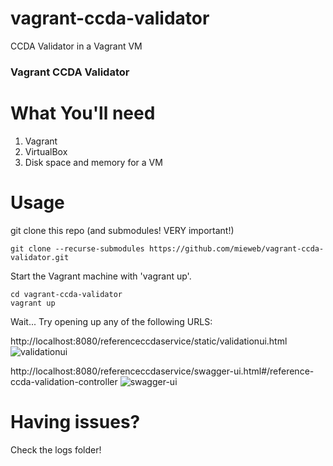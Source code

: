 vagrant-ccda-validator
===============

CCDA Validator in a Vagrant VM

### Vagrant CCDA Validator

What You'll need
================

1. Vagrant
2. VirtualBox
3. Disk space and memory for a VM

Usage
=====

git clone this repo (and submodules! VERY important!)
```
git clone --recurse-submodules https://github.com/mieweb/vagrant-ccda-validator.git
```

Start the Vagrant machine with 'vagrant up'.
```
cd vagrant-ccda-validator
vagrant up
```

Wait...
Try opening up any of the following URLS:

http://localhost:8080/referenceccdaservice/static/validationui.html
![validationui](https://i.imgur.com/DM3E6ny.png)

http://localhost:8080/referenceccdaservice/swagger-ui.html#/reference-ccda-validation-controller
![swagger-ui](https://i.imgur.com/1OdtDyg.png)

Having issues?
=====
Check the logs folder!
